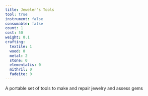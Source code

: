 ```yaml
---
title: Jeweler's Tools
tool: true
instrument: false
consumable: false
count: 1
cost: 50
weight: 0.1
crafting:
  textile: 1
  wood: 0
  metal: 2
  stone: 0
  elementalis: 0
  mithril: 0
  fadeite: 0
---
```


A portable set of tools to make and repair jewelry and assess gems
